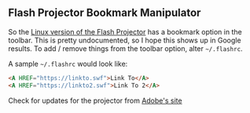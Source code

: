 ## Flash Projector Bookmark Manipulator
So the [Linux version of the Flash Projector](https://fpdownload.macromedia.com/pub/flashplayer/updaters/32/flash_player_sa_linux.x86_64.tar.gz) has a bookmark option in the toolbar. This is pretty undocumented, so I hope this shows up in Google results. To add / remove things from the toolbar option, alter `~/.flashrc`.

A sample `~/.flashrc` would look like:
```HTML
<A HREF="https://linkto.swf">Link To</A>
<A HREF="https://linkto2.swf">Link To 2</A>
```
Check for updates for the projector from [Adobe's site](https://www.adobe.com/support/flashplayer/debug_downloads.html)
